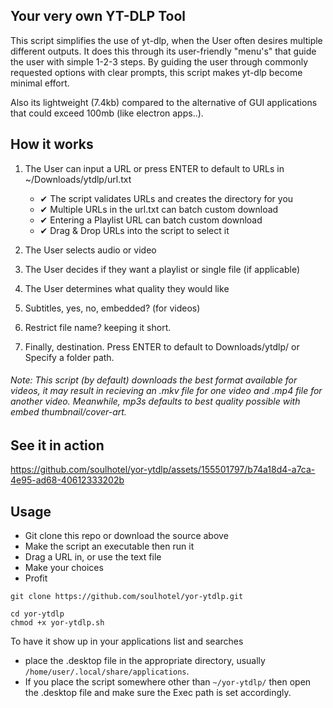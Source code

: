 ## Your very own YT-DLP Tool

This script simplifies the use of yt-dlp, when the User often desires multiple different outputs. It does this through its user-friendly "menu's" that guide the user with simple 1-2-3 steps. By guiding the user through commonly requested options with clear prompts, this script makes yt-dlp become minimal effort.

Also its lightweight (7.4kb) compared to the alternative of GUI applications that could exceed 100mb (like electron apps..).

## How it works

1. The User can input a URL or press ENTER to default to URLs in ~/Downloads/ytdlp/url.txt
   - ✔ The script validates URLs and creates the directory for you
   - ✔ Multiple URLs in the url.txt can batch custom download
   - ✔ Entering a Playlist URL can batch custom download
   - ✔ Drag & Drop URLs into the script to select it

2. The User selects audio or video
 
3. The User decides if they want a playlist or single file (if applicable) 

4. The User determines what quality they would like

5. Subtitles, yes, no, embedded? (for videos)

6. Restrict file name? keeping it short.
 
7. Finally, destination. Press ENTER to default to Downloads/ytdlp/ or Specify a folder path.

###### Note: This script (by default) downloads the best format available for videos, it *may* result in recieving an .mkv file for one video and .mp4 file for another video. Meanwhile, mp3s defaults to best quality possible with embed thumbnail/cover-art.

## See it in action

https://github.com/soulhotel/yor-ytdlp/assets/155501797/b74a18d4-a7ca-4e95-ad68-40612333202b

## Usage

- Git clone this repo or download the source above
- Make the script an executable then run it
- Drag a URL in, or use the text file
- Make your choices
- Profit

```
git clone https://github.com/soulhotel/yor-ytdlp.git
```
```
cd yor-ytdlp
chmod +x yor-ytdlp.sh
```

To have it show up in your applications list and searches
- place the .desktop file in the appropriate directory, usually `/home/user/.local/share/applications`.
- If you place the script somewhere other than `~/yor-ytdlp/` then open the .desktop file and make sure the Exec path is set accordingly.

